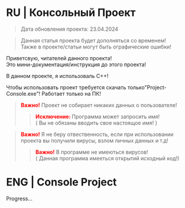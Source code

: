 <!--
     Автор: ktarasuk
     Для GitHub, рассказ о проекте 
-->

# RU | Консольный Проект
> Дата обновления проекта: 23.04.2024

> Данная статья проекта будет дополняться со временем! <br>
> Также в проекте/статьи могут быть ографические ошибки!

Приветсвую, читателей данного проекта! <br>
Это мини-документация/инструкция до этого проекта!<br>

В данном проекте, я использоваль C++!

Чтобы использовать проект требуется скачать только"Project-Console.exe"!
Работает только на ПК!

><b style='color: red;'>Важно!</b> Проект не собирает никаких данных о пользователе!
>><b style='color: red;'>Исключение: </b> Программа может запросить имя!
<br>( Вы не обязаны вводить свое настоящое имя! )

><b style='color: red;'>Важно!</b> Я не беру отвественность, если при использовании проекта вы получили вирусы, взлом личных данных и т.д!
>><b style='color: red;'>Важно!</b> В программе не имеються вирусов!
<br>( Данная программа имееться открытий исходный код!)

# ENG | Console Project

<p>Progress...</p>
